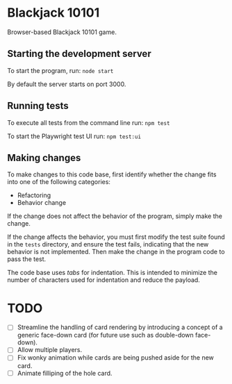 # Blackjack 10101

Browser-based Blackjack 10101 game.

## Starting the development server

To start the program, run: `node start`

By default the server starts on port 3000.

## Running tests

To execute all tests from the command line run: `npm test`

To start the Playwright test UI run: `npm test:ui`

## Making changes

To make changes to this code base, first identify whether the change fits 
into one of the following categories:

- Refactoring
- Behavior change

If the change does not affect the behavior of the program, simply make the 
change. 

If the change affects the behavior, you must first modify the test
suite found in the `tests` directory, and ensure the test fails, indicating
that the new behavior is not implemented. Then make the change in the
program code to pass the test.

The code base uses *tabs* for indentation. This is intended to minimize the 
number of characters used for indentation and reduce the payload.

# TODO

- [ ] Streamline the handling of card rendering by introducing a concept 
  of a generic face-down card (for future use such as double-down face-down).
- [ ] Allow multiple players.
- [ ] Fix wonky animation while cards are being pushed aside for the new card.
- [ ] Animate filliping of the hole card.